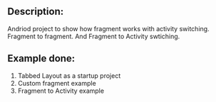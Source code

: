 ## Description:

Andriod project to show how fragment works with activity switching. Fragment to fragment. And Fragment to Activity swtiching. 


## Example done:

1) Tabbed Layout as a startup project
2) Custom fragment example
3) Fragment to Activity example 


